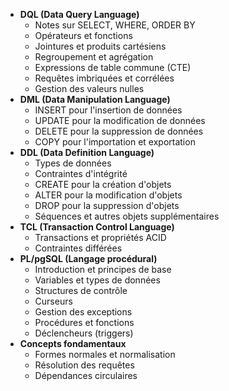 - **DQL (Data Query Language)**
    - Notes sur SELECT, WHERE, ORDER BY
    - Opérateurs et fonctions
    - Jointures et produits cartésiens
    - Regroupement et agrégation
    - Expressions de table commune (CTE)
    - Requêtes imbriquées et corrélées
    - Gestion des valeurs nulles
- **DML (Data Manipulation Language)**
    - INSERT pour l'insertion de données
    - UPDATE pour la modification de données
    - DELETE pour la suppression de données
    - COPY pour l'importation et exportation
- **DDL (Data Definition Language)**
    - Types de données
    - Contraintes d'intégrité
    - CREATE pour la création d'objets
    - ALTER pour la modification d'objets
    - DROP pour la suppression d'objets
    - Séquences et autres objets supplémentaires
- **TCL (Transaction Control Language)**
    - Transactions et propriétés ACID
    - Contraintes différées
- **PL/pgSQL (Langage procédural)**
    - Introduction et principes de base
    - Variables et types de données
    - Structures de contrôle
    - Curseurs
    - Gestion des exceptions
    - Procédures et fonctions
    - Déclencheurs (triggers)
- **Concepts fondamentaux**
    - Formes normales et normalisation
    - Résolution des requêtes
    - Dépendances circulaires